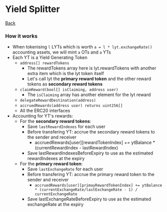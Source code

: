 # Yield Splitter
[Back](PendleV2.md)

### How it works
* When tokenising `l` LYTs which is worth `a = l * lyt.exchangeRate()` accounting assets, we will mint `a` OTs and `a` YTs
* Each YT is a Yield Generating Token
  * `address[] rewardTokens`
    * The rewardTokens array here is lyt.rewardTokens with another extra item which is the lyt token itself
    * Let's call lyt the **primary reward token** and the other reward tokens as **secondary reward tokens**
  * `claimReward(bool[] isClaiming, address user)`
    * The `isClaiming` array has another element for the lyt reward
  * `delegateRewardDestination(address)`
  * `accruedRewards(address user) returns uint256[]`
  * All the ERC20 interfaces
* Accounting for YT's rewards:
  * For the **secondary reward tokens**:
    * Save `lastRewardIndexes` for each user
    * Before transfering YT: accrue the secondary reward tokens to the sender and receiver
      * accruedRewards[user][rewardTokenIndex] += ytBalance * (currentRewardIndex - lastRewardIndex)
    * Save lastRewardIndexesBeforeExpiry to use as the estimated rewardIndexes at the expiry
  * For the **primary reward token**:
    * Save `lastExchangeRate` for each user
    * Before transfering YT: accrue the primary reward token to the sender and receiver
      * `accruedRewards[user][primayRewardTokenIndex] += ytBalance * (currentExchangeRate/lastExchangeRate - 1) / currentExchangeRate`
    * Save lastExchangeRateBeforeExpiry to use as the estimated exchangeRate at the expiry
